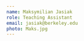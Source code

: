 ```yaml
---
name: Maksymilian Jasiak
role: Teaching Assistant
email: jasiak@berkeley.edu
photo: Maks.jpg
---
```

